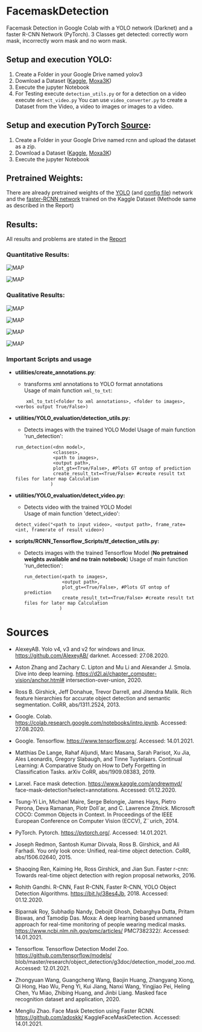 # FacemaskDetection
Facemask Detection in Google Colab with a YOLO network (Darknet) and a faster R-CNN Network (PyTorch). 3 Classes get detected: correctly worn mask, incorrectly worn mask and no worn mask.


## Setup and execution YOLO:
1) Create a Folder in your Google Drive named yolov3
2) Download a Dataset ([Kaggle](https://www.kaggle.com/andrewmvd/face-mask-detection?select=annotations), [Moxa3K](https://www.ncbi.nlm.nih.gov/pmc/articles/PMC7382322/))
3) Execute the jupyter Notebook 
4) For Testing execute `detection_utils.py` or for a detection on a video execute `detect_video.py`
You can use `video_converter.py` to create a Dataset from the Video, a video to images or images to a video.

## Setup and execution PyTorch [Source](https://github.com/adoskk/KaggleFaceMaskDetection):
1) Create a Folder in your Google Drive named rcnn and upload the dataset as a zip.
2) Download a Dataset ([Kaggle](https://www.kaggle.com/andrewmvd/face-mask-detection?select=annotations), [Moxa3K](https://www.ncbi.nlm.nih.gov/pmc/articles/PMC7382322/))
3) Execute the jupyter Notebook 

## Pretrained Weights:
There are already pretrained weights of the [YOLO](https://drive.google.com/file/d/1-9qmYOfizzTBGJA74X7Lk-xVBFHhGDgD/view?usp=sharing) (and [config file](https://drive.google.com/file/d/1XQjaqDd8TasnUdSJiGcxRzGrl0FyVZqx/view?usp=sharing)) network and the [faster-RCNN network](https://drive.google.com/file/d/1-sLAz8Nql7adqtw37BXlSxpcFgMc4MHF/view?usp=sharing) trained on the Kaggle Dataset (Methode same as described in the Report)

## Results:
All results and problems are stated in the [Report](report.pdf)
### Quantitative Results:
![MAP](images/map.png?raw=true "MAP of the trained Networks")  

![MAP](images/tpfppng.PNG?raw=true "True and False Positive Rate")  

### Qualitative Results:
![MAP](images/mask1.png?raw=true)  

![MAP](images/mask2.png?raw=true)  

![MAP](images/mask3.png?raw=true)  

![MAP](images/mask4.png?raw=true)  




### Important Scripts and usage
* **utilities/create_annotations.py**:
    * transforms xml annotations to YOLO format annotations  
    Usage of main function `xml_to_txt`:
    ```
        xml_to_txt(<folder to xml annotations>, <folder to images>, <verbos output True/False>)
    ```
* **utilities/YOLO_evaluation/detection_utils.py:**
    * Detects images with the trained YOLO Model
    Usage of main function 'run_detection':  
    ```
    run_detection(<dnn model>,
                  <classes>,
                  <path to images>,
                  <output path>, 
                  plot_gt=<True/False>, #Plots GT ontop of prediction
                  create_result_txt=<True/False> #create result txt files for later map Calculation
                 )
    ```
* **utilities/YOLO_evaluation/detect_video.py:**
     * Detects video with the trained YOLO Model   
     Usage of main function 'detect_video':
     ```
     detect_video("<path to input video>, <output path>, frame_rate=<int, framerate of result video>)  
     ``` 
     
     
* **scripts/RCNN_Tensorflow_Scripts/tf_detection_utils.py:**  
     * Detects images with the trained Tensorflow Model  (**No pretrained weights available and no train notebook**)
        Usage of main function 'run_detection':  
        ```
        run_detection(<path to images>,
                      <output path>, 
                      plot_gt=<True/False>, #Plots GT ontop of prediction
                      create_result_txt=<True/False> #create result txt files for later map Calculation
                     )
        ```
        
# Sources
* AlexeyAB. Yolo v4, v3 and v2 for windows and linux. https://github.com/AlexeyAB/
darknet. Accessed: 27.08.2020.

* Aston Zhang and Zachary C. Lipton and Mu Li and Alexander J. Smola.
Dive into deep learning. https://d2l.ai/chapter_computer-vision/anchor.html#
intersection-over-union, 2020.

* Ross B. Girshick, Jeff Donahue, Trevor Darrell, and Jitendra Malik. Rich feature hierarchies
for accurate object detection and semantic segmentation. CoRR, abs/1311.2524, 2013.

* Google. Colab. https://colab.research.google.com/notebooks/intro.ipynb. Accessed: 27.08.2020.

* Google. Tensorflow. https://www.tensorflow.org/. Accessed: 14.01.2021.

* Matthias De Lange, Rahaf Aljundi, Marc Masana, Sarah Parisot, Xu Jia, Ales Leonardis,
Gregory Slabaugh, and Tinne Tuytelaars. Continual Learning: A Comparative Study on
How to Defy Forgetting in Classification Tasks. arXiv CoRR, abs/1909.08383, 2019.

* Larxel. Face mask detection. https://www.kaggle.com/andrewmvd/
face-mask-detection?select=annotations. Accessed: 01.12.2020.

* Tsung-Yi Lin, Michael Maire, Serge Belongie, James Hays, Pietro Perona, Deva Ramanan,
Piotr Doll´ar, and C. Lawrence Zitnick. Microsoft COCO: Common Objects in Context. In
Proceedings of the IEEE European Conference on Computer Vision (ECCV), Z¨urich, 2014.

* PyTorch. Pytorch. https://pytorch.org/. Accessed: 14.01.2021.

* Joseph Redmon, Santosh Kumar Divvala, Ross B. Girshick, and Ali Farhadi. You only look
once: Unified, real-time object detection. CoRR, abs/1506.02640, 2015.

* Shaoqing Ren, Kaiming He, Ross Girshick, and Jian Sun. Faster r-cnn: Towards real-time
object detection with region proposal networks, 2016.

* Rohith Gandhi. R-CNN, Fast R-CNN, Faster R-CNN, YOLO Object Detection Algorithms.
https://bit.ly/38es4Jb, 2018. Accessed: 01.12.2020.

* Biparnak Roy, Subhadip Nandy, Debojit Ghosh, Debarghya Dutta, Pritam Biswas, and
Tamodip Das. Moxa: A deep learning based unmanned approach for real-time monitoring of people wearing medical masks. https://www.ncbi.nlm.nih.gov/pmc/articles/
PMC7382322/. Accessed: 14.01.2021.

* Tensorflow. Tensorflow Detection Model Zoo. https://github.com/tensorflow/models/
blob/master/research/object_detection/g3doc/detection_model_zoo.md. Accessed:
12.01.2021.

* Zhongyuan Wang, Guangcheng Wang, Baojin Huang, Zhangyang Xiong, Qi Hong, Hao Wu,
Peng Yi, Kui Jiang, Nanxi Wang, Yingjiao Pei, Heling Chen, Yu Miao, Zhibing Huang, and
Jinbi Liang. Masked face recognition dataset and application, 2020.

* Mengliu Zhao. Face Mask Detection using Faster RCNN. https://github.com/adoskk/
KaggleFaceMaskDetection. Accessed: 14.01.2021.

